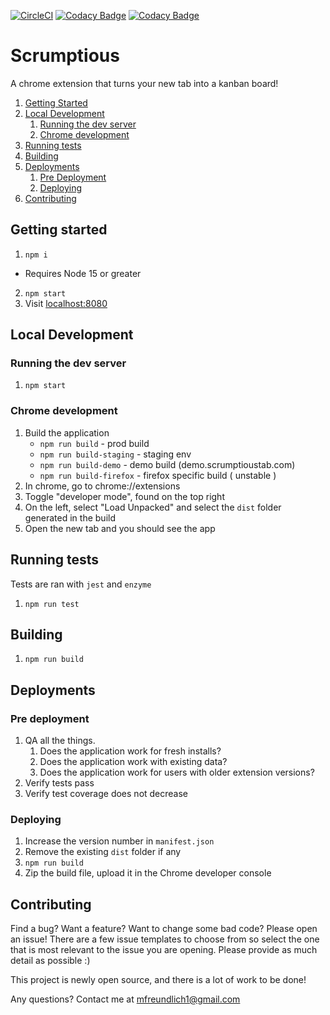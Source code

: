 [![CircleCI](https://circleci.com/gh/maxwfreu/Scrumptious/tree/master.svg?style=svg&circle-token=04eae26fa0145948978ca797afc5b2be5852e75e)](https://circleci.com/gh/maxwfreu/Scrumptious/tree/master)
[![Codacy Badge](https://api.codacy.com/project/badge/Grade/318c506dcc474d33bc172f5ad8ec0b57)](https://www.codacy.com?utm_source=github.com&amp;utm_medium=referral&amp;utm_content=maxwfreu/Scrumptious&amp;utm_campaign=Badge_Grade)
[![Codacy Badge](https://api.codacy.com/project/badge/Coverage/318c506dcc474d33bc172f5ad8ec0b57)](https://www.codacy.com?utm_source=github.com&utm_medium=referral&utm_content=maxwfreu/Scrumptious&utm_campaign=Badge_Coverage)

# Scrumptious
A chrome extension that turns your new tab into a kanban board!

1. [Getting Started](#getting-started)
2. [Local Development](#local-development)
    1. [Running the dev server](#running-the-dev-server)
    2. [Chrome development](#chrome-development)
3. [Running tests](#running-tests)
4. [Building](#building)
5. [Deployments](#deployments)
    1. [Pre Deployment](#pre-deployment)
    2. [Deploying](#deploying)
6. [Contributing](#contributing)

## Getting started
1. `npm i`
  - Requires Node 15 or greater
2. `npm start`
3. Visit [localhost:8080](https://localhost:8080)

## Local Development

### Running the dev server
1. `npm start`

### Chrome development
1. Build the application
   - `npm run build` - prod build
   - `npm run build-staging` - staging env
   - `npm run build-demo` - demo build (demo.scrumptioustab.com)
   - `npm run build-firefox` - firefox specific build ( unstable ) 
2. In chrome, go to chrome://extensions
3. Toggle "developer mode", found on the top right
4. On the left, select "Load Unpacked" and select the `dist` folder generated in the build
5. Open the new tab and you should see the app

## Running tests
Tests are ran with `jest` and `enzyme`
1. `npm run test`

## Building
1. `npm run build`

## Deployments

### Pre deployment
1. QA all the things.
    1. Does the application work for fresh installs?
    2. Does the application work with existing data?
    3. Does the application work for users with older extension versions?
2. Verify tests pass
3. Verify test coverage does not decrease

### Deploying
1. Increase the version number in `manifest.json`
2. Remove the existing `dist` folder if any
3. `npm run build`
4. Zip the build file, upload it in the Chrome developer console

## Contributing
Find a bug? Want a feature? Want to change some bad code? Please open an issue! There are a few issue templates to choose from so select the one that is most relevant to the issue you are opening. Please provide as much detail as possible :)

This project is newly open source, and there is a lot of work to be done!

Any questions? Contact me at mfreundlich1@gmail.com
